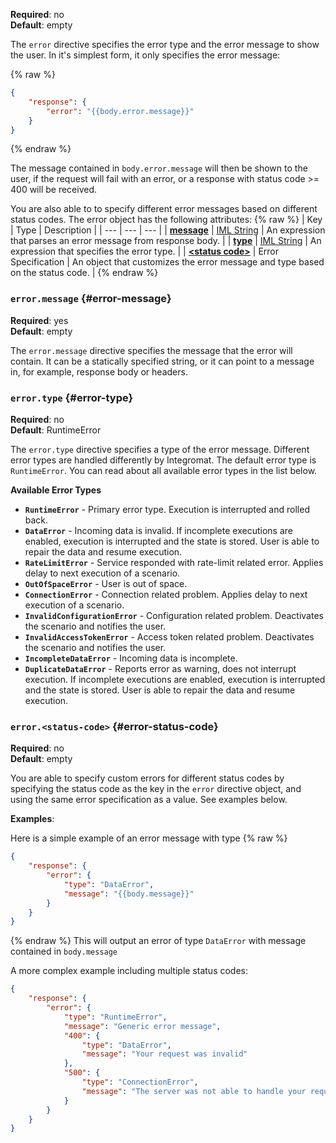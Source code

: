 **Required**: no  
**Default**: empty

The `error` directive specifies the error type and the error message to
show the user. In it's simplest form, it only specifies the error
message:

{% raw %}
```json
{
    "response": {
        "error": "{{body.error.message}}"
    }
}
```
{% endraw %}

The message contained in `body.error.message` will then be shown to the
user, if the request will fail with an error, or a response with status
code >= 400 will be received.

You are also able to to specify different error messages based on
different status codes. The error object has the following attributes:
{% raw %}
| Key                                      | Type                              | Description                                                                    |
| ---                                      | ---                               | ---                                                                            |
| [**message**](#error-message)            | [IML String](types.md#iml-string) | An expression that parses an error message from response body.                 |
| [**type**](#error-type)                  | [IML String](types.md#iml-string) | An expression that specifies the error type.                                   |
| [**\<status code>**](#error-status-code) | Error Specification               | An object that customizes the error message and type based on the status code. |
{% endraw %}

### `error.message` {#error-message}
**Required**: yes  
**Default**: empty

The `error.message` directive specifies the message that the error will
contain. It can be a statically specified string, or it can point to a
message in, for example, response body or headers.

### `error.type` {#error-type}
**Required**: no  
**Default**: RuntimeError

The `error.type` directive specifies a type of the error message.
Different error types are handled differently by Integromat. The default
error type is `RuntimeError`. You can read about all available error
types in the list below.

**Available Error Types**

- **`RuntimeError`** - Primary error type. Execution is interrupted and
  rolled back.
- **`DataError`** - Incoming data is invalid. If incomplete executions
  are enabled, execution is interrupted and the state is stored. User is
  able to repair the data and resume execution.
- **`RateLimitError`** - Service responded with rate-limit related
  error. Applies delay to next execution of a scenario.
- **`OutOfSpaceError`** - User is out of space.
- **`ConnectionError`** - Connection related problem. Applies delay to
  next execution of a scenario.
- **`InvalidConfigurationError`** - Configuration related problem.
  Deactivates the scenario and notifies the user.
- **`InvalidAccessTokenError`** - Access token related problem.
  Deactivates the scenario and notifies the user.
- **`IncompleteDataError`** - Incoming data is incomplete.
- **`DuplicateDataError`** - Reports error as warning, does not
  interrupt execution. If incomplete executions are enabled, execution
  is interrupted and the state is stored. User is able to repair the
  data and resume execution.

### `error.<status-code>` {#error-status-code}

**Required**: no  
**Default**: empty

You are able to specify custom errors for different status codes by
specifying the status code as the key in the `error` directive object,
and using the same error specification as a value. See examples below.

**Examples**:

Here is a simple example of an error message with type
{% raw %}
```json
{
    "response": {
        "error": {
            "type": "DataError",
            "message": "{{body.message}}"
        }
    }
}
```
{% endraw %}
This will output an error of type `DataError` with message contained in
`body.message`

A more complex example including multiple status codes:
```json
{
    "response": {
        "error": {
            "type": "RuntimeError",
            "message": "Generic error message",
            "400": {
                "type": "DataError",
                "message": "Your request was invalid"
            },
            "500": {
                "type": "ConnectionError",
                "message": "The server was not able to handle your request"
            }
        }
    }
}
```

